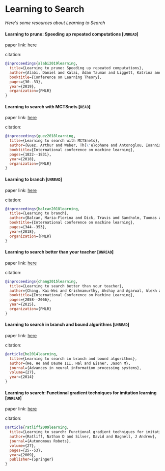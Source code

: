 # Learning to Search
*Here's some resources about Learning to Search*


#### Learning to prune: Speeding up repeated computations [`UNREAD`]

paper link: [here](http://proceedings.mlr.press/v99/alabi19a/alabi19a.pdf)

citation: 
```bibtex
@inproceedings{alabi2019learning,
  title={Learning to prune: Speeding up repeated computations},
  author={Alabi, Daniel and Kalai, Adam Tauman and Liggett, Katrina and Musco, Cameron and Tzamos, Christos and Vitercik, Ellen},
  booktitle={Conference on Learning Theory},
  pages={30--33},
  year={2019},
  organization={PMLR}
}
```

#### Learning to search with MCTSnets [`READ`]

paper link: [here](http://proceedings.mlr.press/v80/guez18a/guez18a.pdf)

citation: 
```bibtex
@inproceedings{guez2018learning,
  title={Learning to search with MCTSnets},
  author={Guez, Arthur and Weber, Th{\'e}ophane and Antonoglou, Ioannis and Simonyan, Karen and Vinyals, Oriol and Wierstra, Daan and Munos, R{\'e}mi and Silver, David},
  booktitle={International conference on machine learning},
  pages={1822--1831},
  year={2018},
  organization={PMLR}
}
```
    


#### Learning to branch [`UNREAD`]

paper link: [here](http://proceedings.mlr.press/v80/balcan18a/balcan18a.pdf)

citation: 
```bibtex
@inproceedings{balcan2018learning,
  title={Learning to branch},
  author={Balcan, Maria-Florina and Dick, Travis and Sandholm, Tuomas and Vitercik, Ellen},
  booktitle={International conference on machine learning},
  pages={344--353},
  year={2018},
  organization={PMLR}
}
```

#### Learning to search better than your teacher [`UNREAD`]

paper link: [here](http://proceedings.mlr.press/v37/changb15.pdf)

citation: 
```bibtex
@inproceedings{chang2015learning,
  title={Learning to search better than your teacher},
  author={Chang, Kai-Wei and Krishnamurthy, Akshay and Agarwal, Alekh and Daum{\'e} III, Hal and Langford, John},
  booktitle={International Conference on Machine Learning},
  pages={2058--2066},
  year={2015},
  organization={PMLR}
}
```
    


#### Learning to search in branch and bound algorithms [`UNREAD`]

paper link: [here](https://proceedings.neurips.cc/paper_files/paper/2014/file/757f843a169cc678064d9530d12a1881-Paper.pdf)

citation: 
```bibtex
@article{he2014learning,
  title={Learning to search in branch and bound algorithms},
  author={He, He and Daume III, Hal and Eisner, Jason M},
  journal={Advances in neural information processing systems},
  volume={27},
  year={2014}
}
```

#### Learning to search: Functional gradient techniques for imitation learning [`UNREAD`]

paper link: [here](https://link.springer.com/article/10.1007/s10514-009-9121-3)

citation: 
```bibtex
@article{ratliff2009learning,
  title={Learning to search: Functional gradient techniques for imitation learning},
  author={Ratliff, Nathan D and Silver, David and Bagnell, J Andrew},
  journal={Autonomous Robots},
  volume={27},
  pages={25--53},
  year={2009},
  publisher={Springer}
}
```
    
    
